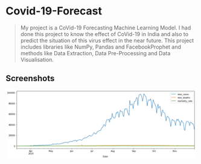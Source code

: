 # Covid-19-Forecast
> My project is a CoVid-19 Forecasting Machine Learning Model. I had done this project to know the effect of CoVid-19 in India and also to predict the situation of 
this virus effect in the near future.
> This project includes libraries like NumPy, Pandas and FacebookProphet and methods like Data Extraction, Data Pre-Processing and Data Visualisation. 

## Screenshots
![](https://github.com/satyarthi-siddharth/Covid-19-Forecast/blob/main/CoVid-19%20Forecast%20Demo/Screenshot%20(68).png)
![]()
